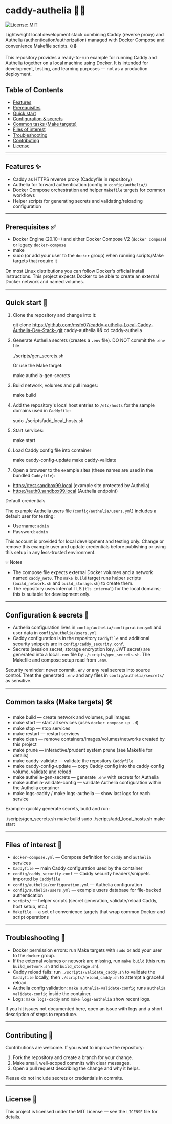 
# caddy-authelia 🚦🔐

[![License: MIT](https://img.shields.io/badge/License-MIT-yellow.svg)](LICENSE)

Lightweight local development stack combining Caddy (reverse proxy) and Authelia (authentication/authorization) managed with Docker Compose and convenience Makefile scripts. ⚙️🔒

This repository provides a ready-to-run example for running Caddy and Authelia together on a local machine using Docker. It is intended for development, testing, and learning purposes — not as a production deployment.

## Table of Contents

- [Features](#features)
- [Prerequisites](#prerequisites)
- [Quick start](#quick-start)
- [Configuration & secrets](#configuration--secrets)
- [Common tasks (Make targets)](#common-tasks-make-targets)
- [Files of interest](#files-of-interest)
- [Troubleshooting](#troubleshooting)
- [Contributing](#contributing)
- [License](#license)

---

## Features ✨

- Caddy as HTTPS reverse proxy (Caddyfile in repository)
- Authelia for forward authentication (config in `config/authelia/`)
- Docker Compose orchestration and helper `Makefile` targets for common workflows
- Helper scripts for generating secrets and validating/reloading configuration

---

## Prerequisites ✅

- Docker Engine (20.10+) and either Docker Compose V2 (`docker compose`) or legacy `docker-compose`
- make
- sudo (or add your user to the `docker` group) when running scripts/Make targets that require it

On most Linux distributions you can follow Docker's official install instructions. This project expects Docker to be able to create an external Docker network and named volumes.

---

## Quick start 🚀

1. Clone the repository and change into it:

   git clone https://github.com/msfx07/caddy-authelia-Local-Caddy-Authelia-Dev-Stack-.git caddy-authelia && cd caddy-authelia

2. Generate Authelia secrets (creates a `.env` file). DO NOT commit the `.env` file.

   ./scripts/gen_secrets.sh

   Or use the Make target:

   make authelia-gen-secrets

3. Build network, volumes and pull images:

   make build

4. Add the repository's local host entries to `/etc/hosts` for the sample domains used in `Caddyfile`:

   sudo ./scripts/add_local_hosts.sh

5. Start services:

   make start

6. Load Caddy config file into container

   make caddy-config-update
   make caddy-validate

7. Open a browser to the example sites (these names are used in the bundled `Caddyfile`):

- https://test.sandbox99.local (example site protected by Authelia)
- https://auth0.sandbox99.local (Authelia endpoint)

Default credentials

The example Authelia users file (`config/authelia/users.yml`) includes a default user for testing:

- Username: `admin`
- Password: `admin`

This account is provided for local development and testing only. Change or remove this example user and update credentials before publishing or using this setup in any less-trusted environment.


💡 Notes
- The compose file expects external Docker volumes and a network named `caddy_net0`. The `make build` target runs helper scripts (`build_network.sh` and `build_storage.sh`) to create them.
- The repository uses internal TLS (`tls internal`) for the local domains; this is suitable for development only.

---

## Configuration & secrets 🔑

- Authelia configuration lives in `config/authelia/configuration.yml` and user data in `config/authelia/users.yml`.
- Caddy configuration is in the repository `Caddyfile` and additional security snippets are in `config/caddy_security.conf`.
- Secrets (session secret, storage encryption key, JWT secret) are generated into a local `.env` file by `./scripts/gen_secrets.sh`. The Makefile and compose setup read from `.env`.

Security reminder: never commit `.env` or any real secrets into source control. Treat the generated `.env` and any files in `config/authelia/secrets/` as sensitive.

---

## Common tasks (Make targets) 🛠️

- make build — create network and volumes, pull images
- make start — start all services (uses `docker compose up -d`)
- make stop — stop services
- make restart — restart services
- make clean — remove containers/images/volumes/networks created by this project
- make prune — interactive/prudent system prune (see Makefile for details)
- make caddy-validate — validate the repository `Caddyfile`
- make caddy-config-update — copy Caddy config into the caddy config volume, validate and reload
- make authelia-gen-secrets — generate `.env` with secrets for Authelia
- make authelia-validate-config — validate Authelia configuration within the Authelia container
- make logs-caddy / make logs-authelia — show last logs for each service

Example: quickly generate secrets, build and run:

   ./scripts/gen_secrets.sh
   make build
   sudo ./scripts/add_local_hosts.sh
   make start

---

## Files of interest 📂

- `docker-compose.yml` — Compose definition for `caddy` and `authelia` services
- `Caddyfile` — main Caddy configuration used by the container
- `config/caddy_security.conf` — Caddy security headers/snippets imported by `Caddyfile`
- `config/authelia/configuration.yml` — Authelia configuration
- `config/authelia/users.yml` — example users database for file-backed authentication
- `scripts/` — helper scripts (secret generation, validate/reload Caddy, host setup, etc.)
- `Makefile` — a set of convenience targets that wrap common Docker and script operations

---

## Troubleshooting 🐞

- Docker permission errors: run Make targets with `sudo` or add your user to the `docker` group.
- If the external volumes or network are missing, run `make build` (this runs `build_network.sh` and `build_storage.sh`).
- Caddy reload fails: run `./scripts/validate_caddy.sh` to validate the `Caddyfile` locally, then `./scripts/reload_caddy.sh` to attempt a graceful reload.
- Authelia config validation: `make authelia-validate-config` runs `authelia validate-config` inside the container.
- Logs: `make logs-caddy` and `make logs-authelia` show recent logs.

If you hit issues not documented here, open an issue with logs and a short description of steps to reproduce.

---

## Contributing 🤝

Contributions are welcome. If you want to improve the repository:

1. Fork the repository and create a branch for your change.
2. Make small, well-scoped commits with clear messages.
3. Open a pull request describing the change and why it helps.

Please do not include secrets or credentials in commits.

---

## License 📄

This project is licensed under the MIT License — see the `LICENSE` file for details.
